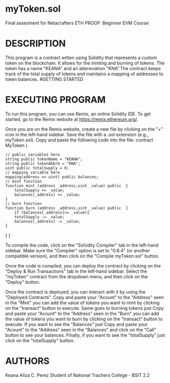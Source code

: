 # myToken.sol
Final assesment for Netacrafters ETH PROOF: Beginner EVM Course
# DESCRIPTION
This program is a contract witten using Solidity that represents a custom token on the blockchain. It allows for the minting and burning of tokens. 
The token has a name "KEANA" and an abbreviation "KNA".The contract keeps track of the total supply of tokens and maintains a mapping of addresses to token balances.
#GETTING STARTED
# EXECUTING PROGRAM
To run this program, you can use Remix, an online Solidity IDE. To get started, go to the Remix website at https://remix.ethereum.org/.

Once you are on the Remix website, create a new file by clicking on the "+" icon in the left-hand sidebar. Save the file with a .sol extension (e.g., myToken.sol). 
Copy and paste the following code into the file:
contract MyToken {

    // public variables here
    string public tokenName = "KEANA";
    string public tokenAbbrb = "KNA";
    uint public totalSupply = 0;
    // mapping variable here
    mapping(address => uint) public balances;
    // mint function
    function mint (address _address,uint _value) public  {
        totalSupply += _value;
        balances[_address] += _value;
    }
    // burn function
    function burn (address _address,uint _value) public  {
        if (balances[_address]>= _value){
        totalSupply -= _value;
        balances[_address] -= _value;
    }
}
}

To compile the code, click on the "Sol\idity Compiler" tab in the left-hand sidebar. 
Make sure the "Compiler" option is set to "0.8.4" (or another compatible version), and then click on the "Compile myToken.sol" button.

Once the code is compiled, you can deploy the contract by clicking on the "Deploy & Run Transactions" tab in the left-hand sidebar. 
Select the "myToken" contract from the dropdown menu, and then click on the "Deploy" button.

Once the contract is deployed, you can interact with it by using the "Deployed Contracts". Copy and paste your "Acount" to the "Address" seen in the "Mint" you can add the value of tokens you want to mint by clicking on the "transact" button to execute.
Same goes to burning tokens just  Copy and paste your "Acount" to the "Address" seen in the "Burn" you can add the value of tokens you want to burn by clicking on the "transact" button to execute.
If you want to see the "Balances" just Copy and paste your "Acount" to the "Address" seen in the "Balances" and click on the "Call" button to see your balances. 
Finally, if you want to see the "totalSupply" just click on the "totalSupply" button.

# AUTHORS
Keana Aliza C. Perez
Student of National Trachers College - BSIT 2.2
